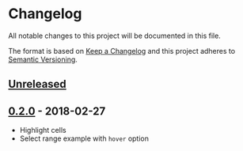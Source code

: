 # Changelog
All notable changes to this project will be documented in this file.

The format is based on [Keep a Changelog](http://keepachangelog.com/en/1.0.0/)
and this project adheres to [Semantic Versioning](http://semver.org/spec/v2.0.0.html).

## [Unreleased](https://github.com/spiermar/d3-heatmap2/compare/0.2.0...master)

## [0.2.0](https://github.com/spiermar/d3-heatmap2/compare/0.1.0...0.2.0) - 2018-02-27

- Highlight cells
- Select range example with `hover` option